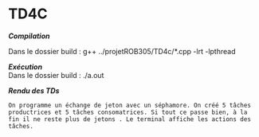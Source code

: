 # TD4C

***Compilation*** 

Dans le dossier build : g++ ../projetROB305/TD4c/*.cpp -lrt -lpthread 

***Exécution***  
Dans le dossier build : ./a.out 

***Rendu des TDs***

    On programme un échange de jeton avec un séphamore. On créé 5 tâches productrices et 5 tâches consomatrices. Si tout ce passe bien, à la fin il ne reste plus de jetons . Le terminal affiche les actions des tâches.


    
   




